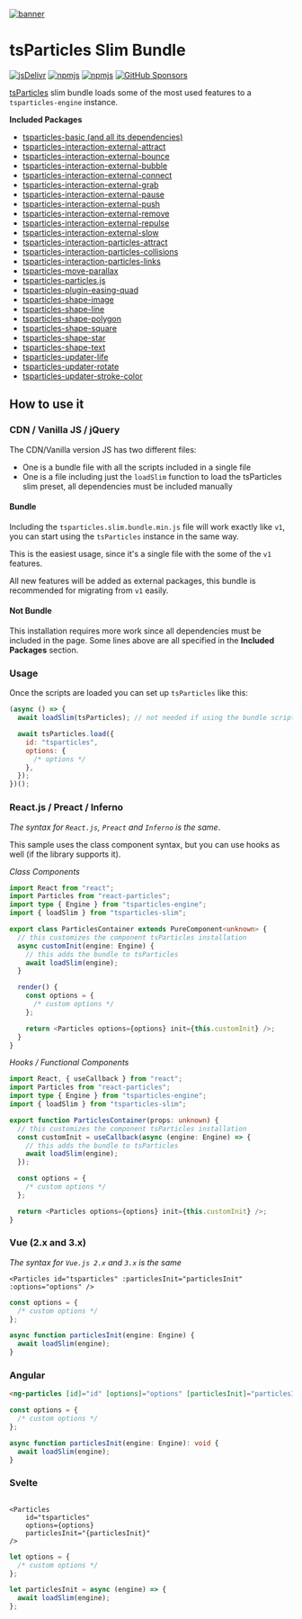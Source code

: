 [![banner](https://particles.js.org/images/banner2.png)](https://particles.js.org)

# tsParticles Slim Bundle

[![jsDelivr](https://data.jsdelivr.com/v1/package/npm/tsparticles-slim/badge)](https://www.jsdelivr.com/package/npm/tsparticles-slim) [![npmjs](https://badge.fury.io/js/tsparticles-slim.svg)](https://www.npmjs.com/package/tsparticles-slim) [![npmjs](https://img.shields.io/npm/dt/tsparticles-slim)](https://www.npmjs.com/package/tsparticles-slim) [![GitHub Sponsors](https://img.shields.io/github/sponsors/matteobruni)](https://github.com/sponsors/matteobruni)

[tsParticles](https://github.com/matteobruni/tsparticles) slim bundle loads some of the most used features to
a `tsparticles-engine` instance.

**Included Packages**

- [tsparticles-basic (and all its dependencies)](https://github.com/matteobruni/tsparticles/tree/main/bundles/basic)
- [tsparticles-interaction-external-attract](https://github.com/matteobruni/tsparticles/tree/main/interactions/external/attract)
- [tsparticles-interaction-external-bounce](https://github.com/matteobruni/tsparticles/tree/main/interactions/external/bounce)
- [tsparticles-interaction-external-bubble](https://github.com/matteobruni/tsparticles/tree/main/interactions/external/bubble)
- [tsparticles-interaction-external-connect](https://github.com/matteobruni/tsparticles/tree/main/interactions/external/connect)
- [tsparticles-interaction-external-grab](https://github.com/matteobruni/tsparticles/tree/main/interactions/external/grab)
- [tsparticles-interaction-external-pause](https://github.com/matteobruni/tsparticles/tree/main/interactions/external/pause)
- [tsparticles-interaction-external-push](https://github.com/matteobruni/tsparticles/tree/main/interactions/external/push)
- [tsparticles-interaction-external-remove](https://github.com/matteobruni/tsparticles/tree/main/interactions/external/remove)
- [tsparticles-interaction-external-repulse](https://github.com/matteobruni/tsparticles/tree/main/interactions/external/repulse)
- [tsparticles-interaction-external-slow](https://github.com/matteobruni/tsparticles/tree/main/interactions/external/slow)
- [tsparticles-interaction-particles-attract](https://github.com/matteobruni/tsparticles/tree/main/interactions/particles/attract)
- [tsparticles-interaction-particles-collisions](https://github.com/matteobruni/tsparticles/tree/main/interactions/particles/collisions)
- [tsparticles-interaction-particles-links](https://github.com/matteobruni/tsparticles/tree/main/interactions/particles/links)
- [tsparticles-move-parallax](https://github.com/matteobruni/tsparticles/tree/main/move/parallax)
- [tsparticles-particles.js](https://github.com/matteobruni/tsparticles/tree/main/bundles/pjs)
- [tsparticles-plugin-easing-quad](https://github.com/matteobruni/tsparticles/tree/main/plugins/easings/quad)
- [tsparticles-shape-image](https://github.com/matteobruni/tsparticles/tree/main/shapes/image)
- [tsparticles-shape-line](https://github.com/matteobruni/tsparticles/tree/main/shapes/line)
- [tsparticles-shape-polygon](https://github.com/matteobruni/tsparticles/tree/main/shapes/polygon)
- [tsparticles-shape-square](https://github.com/matteobruni/tsparticles/tree/main/shapes/square)
- [tsparticles-shape-star](https://github.com/matteobruni/tsparticles/tree/main/shapes/star)
- [tsparticles-shape-text](https://github.com/matteobruni/tsparticles/tree/main/shapes/text)
- [tsparticles-updater-life](https://github.com/matteobruni/tsparticles/tree/main/updaters/life)
- [tsparticles-updater-rotate](https://github.com/matteobruni/tsparticles/tree/main/updaters/rotate)
- [tsparticles-updater-stroke-color](https://github.com/matteobruni/tsparticles/tree/main/updaters/strokeColor)

## How to use it

### CDN / Vanilla JS / jQuery

The CDN/Vanilla version JS has two different files:

- One is a bundle file with all the scripts included in a single file
- One is a file including just the `loadSlim` function to load the tsParticles slim preset, all dependencies must be
  included manually

#### Bundle

Including the `tsparticles.slim.bundle.min.js` file will work exactly like `v1`, you can start using the `tsParticles`
instance in the same way.

This is the easiest usage, since it's a single file with the some of the `v1` features.

All new features will be added as external packages, this bundle is recommended for migrating from `v1` easily.

#### Not Bundle

This installation requires more work since all dependencies must be included in the page. Some lines above are all
specified in the **Included Packages** section.

### Usage

Once the scripts are loaded you can set up `tsParticles` like this:

```javascript
(async () => {
  await loadSlim(tsParticles); // not needed if using the bundle script, required for any other installation

  await tsParticles.load({
    id: "tsparticles",
    options: {
      /* options */
    },
  });
})();
```

### React.js / Preact / Inferno

_The syntax for `React.js`, `Preact` and `Inferno` is the same_.

This sample uses the class component syntax, but you can use hooks as well (if the library supports it).

_Class Components_

```typescript jsx
import React from "react";
import Particles from "react-particles";
import type { Engine } from "tsparticles-engine";
import { loadSlim } from "tsparticles-slim";

export class ParticlesContainer extends PureComponent<unknown> {
  // this customizes the component tsParticles installation
  async customInit(engine: Engine) {
    // this adds the bundle to tsParticles
    await loadSlim(engine);
  }

  render() {
    const options = {
      /* custom options */
    };

    return <Particles options={options} init={this.customInit} />;
  }
}
```

_Hooks / Functional Components_

```typescript jsx
import React, { useCallback } from "react";
import Particles from "react-particles";
import type { Engine } from "tsparticles-engine";
import { loadSlim } from "tsparticles-slim";

export function ParticlesContainer(props: unknown) {
  // this customizes the component tsParticles installation
  const customInit = useCallback(async (engine: Engine) => {
    // this adds the bundle to tsParticles
    await loadSlim(engine);
  });

  const options = {
    /* custom options */
  };

  return <Particles options={options} init={this.customInit} />;
}
```

### Vue (2.x and 3.x)

_The syntax for `Vue.js 2.x` and `3.x` is the same_

```vue
<Particles id="tsparticles" :particlesInit="particlesInit" :options="options" />
```

```js
const options = {
  /* custom options */
};

async function particlesInit(engine: Engine) {
  await loadSlim(engine);
}
```

### Angular

```html
<ng-particles [id]="id" [options]="options" [particlesInit]="particlesInit"></ng-particles>
```

```ts
const options = {
  /* custom options */
};

async function particlesInit(engine: Engine): void {
  await loadSlim(engine);
}
```

### Svelte

```sveltehtml

<Particles
    id="tsparticles"
    options={options}
    particlesInit="{particlesInit}"
/>
```

```js
let options = {
  /* custom options */
};

let particlesInit = async (engine) => {
  await loadSlim(engine);
};
```
